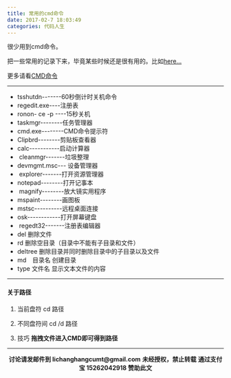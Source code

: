 ```yaml
---
title: 常用的cmd命令
date: 2017-02-7 18:03:49
categories: 代码人生
---
```

很少用到cmd命令。

把一些常用的记录下来，毕竟某些时候还是很有用的。比如[here...](http://www.sail.name/2017/01/22/shortcuts-not-know/)

更多请看[CMD命令](http://baike.baidu.com/link?url=TPZ_0K086Z7KlDV6pjUgK5myUt34mlp87xV3OET_OUgUC0ZIRjSXGkVJB2HMceF9DUMj0WBTk0NkEkMdusX_j532v8wseaxNNkCLrB-ozMu)
**********

- tsshutdn-------60秒倒计时关机命令 
- regedit.exe----注册表 
- ronon- ce -p ----15秒关机 
- taskmgr--------任务管理器 
- cmd.exe--------CMD命令提示符 
- Clipbrd--------剪贴板查看器 
- calc-----------启动计算器 
-  cleanmgr-------垃圾整理
- devmgmt.msc--- 设备管理器
-  explorer-------打开资源管理器
- notepad--------打开记事本
-  magnify--------放大镜实用程序
- mspaint--------画图板
- mstsc----------远程桌面连接
- osk------------打开屏幕键盘
-  regedt32-------注册表编辑器
- del 删除文件
- rd  删除空目录（目录中不能有子目录和文件）
- deltree  删除目录并同时删除目录中的子目录以及文件
- md　目录名 创建目录
- type 文件名 显示文本文件的内容
*********

#### 关于路径
1. 当前盘符
    cd 路径

2. 不同盘符间
    cd /d 路径

3. 技巧
**拖拽文件进入CMD即可得到路径**

<hr />
    <p style="margin-top: 0em; text-align: center">
      <b style="font-size: 1em;">讨论请发邮件到 lichanghangcumt@gmail.com</b>
      <b style="font-size: 1em;">未经授权，禁止转载</b>
      <b style="font-size: 1em;">通过支付宝 15262042918 赞助此文</b>
    </p>